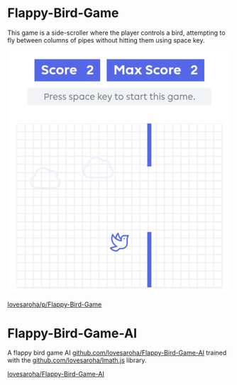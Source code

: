 # Flappy-Bird-Game
 This game is a side-scroller where the player controls a bird, attempting to fly between columns of pipes without hitting them using space key.

![game](https://raw.githubusercontent.com/lovesaroha/gimages/main/9.png)

[lovesaroha/p/Flappy-Bird-Game](https://lovesaroha.com/p/Flappy-Bird-Game)

# Flappy-Bird-Game-AI
A flappy bird game AI [github.com/lovesaroha/Flappy-Bird-Game-AI](https://github.com/lovesaroha/Flappy-Bird-Game-AI) trained with the [github.com/lovesaroha/lmath.js](https://github.com/lovesaroha/lmath.js) library.

[lovesaroha/Flappy-Bird-Game-AI](https://games.lovesaroha.com/Flappy-Bird-Game-AI)